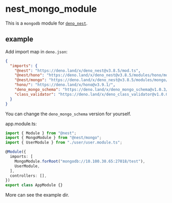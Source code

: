 # nest_mongo_module

This is a `mongodb` module for [`deno_nest`](https://deno.land/x/deno_nest).

## example

Add import map in `deno.json`:

```json
{
  "imports": {
    "@nest": "https://deno.land/x/deno_nest@v3.8.5/mod.ts",
    "@nest/hono": "https://deno.land/x/deno_nest@v3.8.5/modules/hono/mod.ts",
    "@nest/mongo": "https://deno.land/x/deno_nest@v3.8.5/modules/mongo/mod.ts",
    "hono/": "https://deno.land/x/hono@v3.9.1/",
    "deno_mongo_schema": "https://deno.land/x/deno_mongo_schema@v1.0.3/mod.ts",
    "class_validator": "https://deno.land/x/deno_class_validator@v1.0.0/mod.ts"
  }
}
```

You can change the `deno_mongo_schema` version for yourself.

app.module.ts:

```typescript
import { Module } from "@nest";
import { MongoModule } from "@nest/mongo";
import { UserModule } from "./user/user.module.ts";

@Module({
  imports: [
    MongoModule.forRoot("mongodb://10.100.30.65:27018/test"),
    UserModule,
  ],
  controllers: [],
})
export class AppModule {}
```

More can see the example dir.
